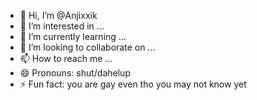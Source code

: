 - 👋 Hi, I’m @Anjixxik
- 👀 I’m interested in ...
- 🌱 I’m currently learning ...
- 💞️ I’m looking to collaborate on ...
- 📫 How to reach me ...
- 😄 Pronouns: shut/dahelup
- ⚡ Fun fact: you are gay even tho you may not know yet

<!---
Anjixxik/Anjixxik is a ✨ special ✨ repository because its `README.md` (this file) appears on your GitHub profile.
You can click the Preview link to take a look at your changes.
--->
